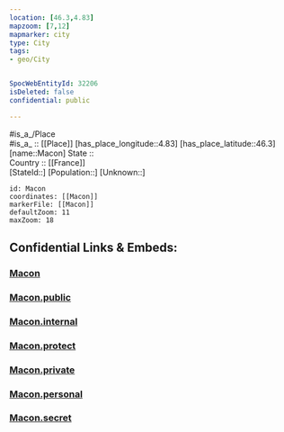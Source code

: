 ```yaml
---
location: [46.3,4.83] 
mapzoom: [7,12] 
mapmarker: city 
type: City
tags:
- geo/City


SpocWebEntityId: 32206
isDeleted: false
confidential: public

---
```

#is_a_/Place  
#is_a_ :: [[Place]] 
[has_place_longitude::4.83] 
[has_place_latitude::46.3] 
[name::Macon] 
State ::  
Country :: [[France]]  
[StateId::] 
[Population::] 
[Unknown::] 


```leaflet
id: Macon
coordinates: [[Macon]] 
markerFile: [[Macon]] 
defaultZoom: 11 
maxZoom: 18
```


## Confidential Links & Embeds: 

### [Macon](/_Standards/Earth/Continent/Europe/Europe~West/France/regions~France/Bourgogne-Franche-Comté/departments~Bourgogne-Franche-Comté/Saône-et-Loire/communes~Saône-et-Loire/Mâcon/cities~Mâcon/Macon.md) 

### [Macon.public](/_public/Earth/Continent/Europe/Europe~West/France/regions~France/Bourgogne-Franche-Comté/departments~Bourgogne-Franche-Comté/Saône-et-Loire/communes~Saône-et-Loire/Mâcon/cities~Mâcon/Macon.public.md) 

### [Macon.internal](/_internal/Earth/Continent/Europe/Europe~West/France/regions~France/Bourgogne-Franche-Comté/departments~Bourgogne-Franche-Comté/Saône-et-Loire/communes~Saône-et-Loire/Mâcon/cities~Mâcon/Macon.internal.md) 

### [Macon.protect](/_protect/Earth/Continent/Europe/Europe~West/France/regions~France/Bourgogne-Franche-Comté/departments~Bourgogne-Franche-Comté/Saône-et-Loire/communes~Saône-et-Loire/Mâcon/cities~Mâcon/Macon.protect.md) 

### [Macon.private](/_private/Earth/Continent/Europe/Europe~West/France/regions~France/Bourgogne-Franche-Comté/departments~Bourgogne-Franche-Comté/Saône-et-Loire/communes~Saône-et-Loire/Mâcon/cities~Mâcon/Macon.private.md) 

### [Macon.personal](/_personal/Earth/Continent/Europe/Europe~West/France/regions~France/Bourgogne-Franche-Comté/departments~Bourgogne-Franche-Comté/Saône-et-Loire/communes~Saône-et-Loire/Mâcon/cities~Mâcon/Macon.personal.md) 

### [Macon.secret](/_secret/Earth/Continent/Europe/Europe~West/France/regions~France/Bourgogne-Franche-Comté/departments~Bourgogne-Franche-Comté/Saône-et-Loire/communes~Saône-et-Loire/Mâcon/cities~Mâcon/Macon.secret.md)

